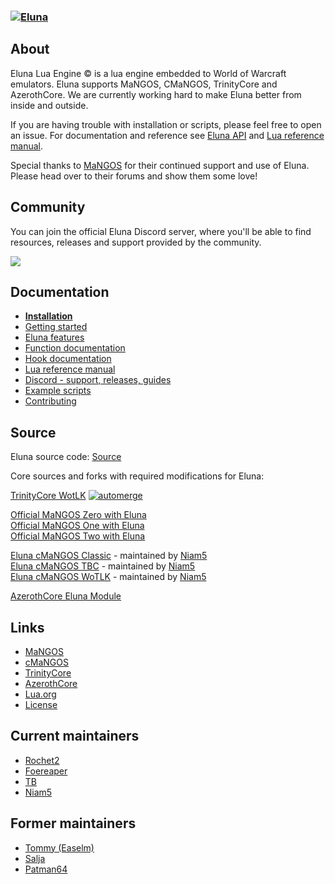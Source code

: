 ### [![Eluna](docs/Eluna.png)](https://github.com/ElunaLuaEngine/Eluna)

## About

Eluna Lua Engine &copy; is a lua engine embedded to World of Warcraft emulators. Eluna supports MaNGOS, CMaNGOS, TrinityCore and AzerothCore.
We are currently working hard to make Eluna better from inside and outside.  

If you are having trouble with installation or scripts, please feel free to open an issue.
For documentation and reference see [Eluna API](http://elunaluaengine.github.io/) and [Lua reference manual](http://www.lua.org/manual/5.2/).

Special thanks to [MaNGOS](http://getmangos.eu/) for their continued support and use of Eluna. Please head over to their forums and show them some love!

## Community

You can join the official Eluna Discord server, where you'll be able to find resources, releases and support provided by the community.

<a href="https://discord.gg/bjkCVWqqfX">
    <img src="https://img.shields.io/badge/discord-join-7289DA.svg?logo=discord&longCache=true&style=flat" />
</a>

## Documentation

* [__Installation__](https://github.com/ElunaLuaEngine/Eluna/blob/master/docs/INSTALL.md)
* [Getting started](https://github.com/ElunaLuaEngine/Eluna/blob/master/docs/USAGE.md)
* [Eluna features](https://github.com/ElunaLuaEngine/Eluna/blob/master/docs/IMPL_DETAILS.md)
* [Function documentation](http://elunaluaengine.github.io/)
* [Hook documentation](https://github.com/ElunaLuaEngine/Eluna/blob/master/hooks/Hooks.h)
* [Lua reference manual](http://www.lua.org/manual/5.2/)
* [Discord - support, releases, guides](https://discord.gg/bjkCVWqqfX)
* [Example scripts](https://github.com/ElunaLuaEngine/Scripts)
* [Contributing](https://github.com/ElunaLuaEngine/Eluna/blob/master/docs/CONTRIBUTING.md)

## Source
Eluna source code: [Source](https://github.com/ElunaLuaEngine/Eluna)

Core sources and forks with required modifications for Eluna:

[TrinityCore WotLK](https://github.com/ElunaLuaEngine/ElunaTrinityWotlk) [![automerge](https://github.com/ElunaLuaEngine/ElunaTrinityWotlk/actions/workflows/auto-merge.yml/badge.svg)](https://github.com/ElunaLuaEngine/ElunaTrinityWotlk/actions/workflows/auto-merge.yml)

[Official MaNGOS Zero with Eluna](https://github.com/mangoszero/server)  
[Official MaNGOS One with Eluna](https://github.com/mangosone/server)  
[Official MaNGOS Two with Eluna](https://github.com/mangostwo/server)

[Eluna cMaNGOS Classic](https://github.com/Niam5/Eluna-CMaNGOS-Classic) - maintained by [Niam5](https://github.com/Niam5)  
[Eluna cMaNGOS TBC](https://github.com/Niam5/Eluna-CMaNGOS-TBC) - maintained by [Niam5](https://github.com/Niam5)  
[Eluna cMaNGOS WoTLK](https://github.com/Niam5/Eluna-CMaNGOS-WotLK) - maintained by [Niam5](https://github.com/Niam5)  

[AzerothCore Eluna Module](https://github.com/azerothcore/mod-eluna)

## Links

* [MaNGOS](http://getmangos.eu/)
* [cMaNGOS](http://cmangos.net/)
* [TrinityCore](http://www.trinitycore.org/)
* [AzerothCore](http://www.azerothcore.org/)
* [Lua.org](http://www.lua.org/)
* [License](https://github.com/ElunaLuaEngine/Eluna/blob/master/docs/LICENSE.md)

## Current maintainers

* [Rochet2](https://github.com/Rochet2)
* [Foereaper](https://github.com/Foereaper)
* [TB](https://github.com/Terrorblade)
* [Niam5](https://github.com/Niam5)

## Former maintainers

* [Tommy (Easelm)](https://github.com/Easelm)
* [Salja](https://github.com/Salja)
* [Patman64](https://github.com/Patman64)